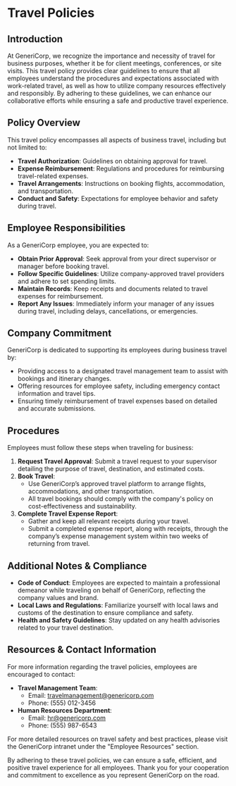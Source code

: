 # Travel Policies

## Introduction
At GeneriCorp, we recognize the importance and necessity of travel for business purposes, whether it be for client meetings, conferences, or site visits. This travel policy provides clear guidelines to ensure that all employees understand the procedures and expectations associated with work-related travel, as well as how to utilize company resources effectively and responsibly. By adhering to these guidelines, we can enhance our collaborative efforts while ensuring a safe and productive travel experience.

## Policy Overview
This travel policy encompasses all aspects of business travel, including but not limited to:

- **Travel Authorization**: Guidelines on obtaining approval for travel.
- **Expense Reimbursement**: Regulations and procedures for reimbursing travel-related expenses.
- **Travel Arrangements**: Instructions on booking flights, accommodation, and transportation.
- **Conduct and Safety**: Expectations for employee behavior and safety during travel.

## Employee Responsibilities
As a GeneriCorp employee, you are expected to:

- **Obtain Prior Approval**: Seek approval from your direct supervisor or manager before booking travel.
- **Follow Specific Guidelines**: Utilize company-approved travel providers and adhere to set spending limits.
- **Maintain Records**: Keep receipts and documents related to travel expenses for reimbursement.
- **Report Any Issues**: Immediately inform your manager of any issues during travel, including delays, cancellations, or emergencies.

## Company Commitment
GeneriCorp is dedicated to supporting its employees during business travel by:

- Providing access to a designated travel management team to assist with bookings and itinerary changes.
- Offering resources for employee safety, including emergency contact information and travel tips.
- Ensuring timely reimbursement of travel expenses based on detailed and accurate submissions.

## Procedures
Employees must follow these steps when traveling for business:

1. **Request Travel Approval**: Submit a travel request to your supervisor detailing the purpose of travel, destination, and estimated costs.
2. **Book Travel**:
   - Use GeneriCorp’s approved travel platform to arrange flights, accommodations, and other transportation.
   - All travel bookings should comply with the company's policy on cost-effectiveness and sustainability.
3. **Complete Travel Expense Report**:
   - Gather and keep all relevant receipts during your travel.
   - Submit a completed expense report, along with receipts, through the company’s expense management system within two weeks of returning from travel.

## Additional Notes & Compliance
- **Code of Conduct**: Employees are expected to maintain a professional demeanor while traveling on behalf of GeneriCorp, reflecting the company values and brand.
- **Local Laws and Regulations**: Familiarize yourself with local laws and customs of the destination to ensure compliance and safety.
- **Health and Safety Guidelines**: Stay updated on any health advisories related to your travel destination.

## Resources & Contact Information
For more information regarding the travel policies, employees are encouraged to contact:

- **Travel Management Team**: 
  - Email: travelmanagement@genericorp.com
  - Phone: (555) 012-3456
- **Human Resources Department**: 
  - Email: hr@genericorp.com
  - Phone: (555) 987-6543

For more detailed resources on travel safety and best practices, please visit the GeneriCorp intranet under the "Employee Resources" section. 

By adhering to these travel policies, we can ensure a safe, efficient, and positive travel experience for all employees. Thank you for your cooperation and commitment to excellence as you represent GeneriCorp on the road.